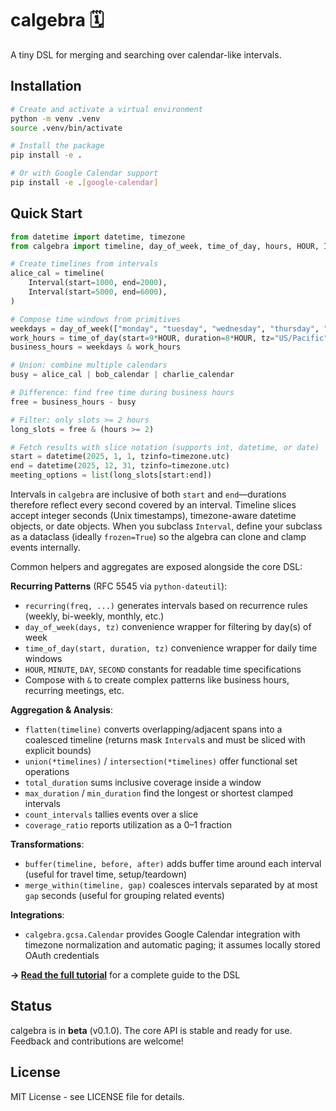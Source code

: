# calgebra 🗓️

A tiny DSL for merging and searching over calendar-like intervals.

## Installation

```bash
# Create and activate a virtual environment
python -m venv .venv
source .venv/bin/activate

# Install the package
pip install -e .

# Or with Google Calendar support  
pip install -e .[google-calendar]
```

## Quick Start

```python
from datetime import datetime, timezone
from calgebra import timeline, day_of_week, time_of_day, hours, HOUR, Interval

# Create timelines from intervals
alice_cal = timeline(
    Interval(start=1000, end=2000),
    Interval(start=5000, end=6000),
)

# Compose time windows from primitives
weekdays = day_of_week(["monday", "tuesday", "wednesday", "thursday", "friday"])
work_hours = time_of_day(start=9*HOUR, duration=8*HOUR, tz="US/Pacific")
business_hours = weekdays & work_hours

# Union: combine multiple calendars
busy = alice_cal | bob_calendar | charlie_calendar

# Difference: find free time during business hours
free = business_hours - busy

# Filter: only slots >= 2 hours
long_slots = free & (hours >= 2)

# Fetch results with slice notation (supports int, datetime, or date)
start = datetime(2025, 1, 1, tzinfo=timezone.utc)
end = datetime(2025, 12, 31, tzinfo=timezone.utc)
meeting_options = list(long_slots[start:end])
```

Intervals in `calgebra` are inclusive of both `start` and `end`—durations therefore reflect every second covered by an interval. Timeline slices accept integer seconds (Unix timestamps), timezone-aware datetime objects, or date objects. When you subclass `Interval`, define your subclass as a dataclass (ideally `frozen=True`) so the algebra can clone and clamp events internally.

Common helpers and aggregates are exposed alongside the core DSL:

**Recurring Patterns** (RFC 5545 via `python-dateutil`):
- `recurring(freq, ...)` generates intervals based on recurrence rules (weekly, bi-weekly, monthly, etc.)
- `day_of_week(days, tz)` convenience wrapper for filtering by day(s) of week
- `time_of_day(start, duration, tz)` convenience wrapper for daily time windows
- `HOUR`, `MINUTE`, `DAY`, `SECOND` constants for readable time specifications
- Compose with `&` to create complex patterns like business hours, recurring meetings, etc.

**Aggregation & Analysis**:
- `flatten(timeline)` converts overlapping/adjacent spans into a coalesced timeline (returns mask `Interval`s and must be sliced with explicit bounds)
- `union(*timelines)` / `intersection(*timelines)` offer functional set operations
- `total_duration` sums inclusive coverage inside a window
- `max_duration` / `min_duration` find the longest or shortest clamped intervals
- `count_intervals` tallies events over a slice
- `coverage_ratio` reports utilization as a 0–1 fraction

**Transformations**:
- `buffer(timeline, before, after)` adds buffer time around each interval (useful for travel time, setup/teardown)
- `merge_within(timeline, gap)` coalesces intervals separated by at most `gap` seconds (useful for grouping related events)

**Integrations**:
- `calgebra.gcsa.Calendar` provides Google Calendar integration with timezone normalization and automatic paging; it assumes locally stored OAuth credentials

**→ [Read the full tutorial](TUTORIAL.md)** for a complete guide to the DSL


## Status

calgebra is in **beta** (v0.1.0). The core API is stable and ready for use. Feedback and contributions are welcome!

## License

MIT License - see LICENSE file for details.